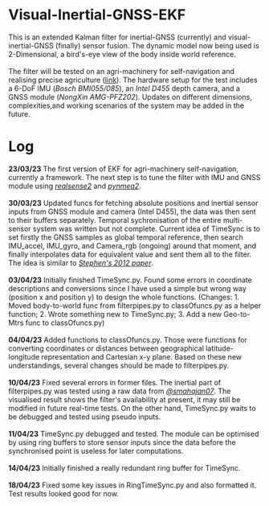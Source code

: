 # Visual-Inertial-GNSS-EKF
This is an extended Kalman filter for inertial-GNSS (currently) and visual-inertial-GNSS (finally) sensor fusion. The dynamic model now being used is 2-Dimensional, a bird's-eye view of the body inside world reference.<br /><br />
The filter will be tested on an agri-machinery for self-navigation and realising precise agriculture ([link](https://github.com/Jingxu-Li/Weed-Detector)). The hardware setup for the test includes a 6-DoF IMU (*Bosch BMI055/085*), an *Intel D455* depth camera, and a GNSS module (*NongXin AMG-PFZ202*). Updates on different dimensions, complexities,and working scenarios of the system may be added in the future.


# Log
**23/03/23** The first version of EKF for agri-machinery self-navigation, currently a framework. The next step is to tune the filter with IMU and GNSS module using [*realsense2*](https://github.com/IntelRealSense/librealsense) and [*pynmea2*](https://github.com/Knio/pynmea2).<br /><br />
**30/03/23** Updated funcs for fetching absolute positions and inertial sensor inputs from GNSS module and camera (Intel D455), the data was then sent to their buffers separately. Temporal sychronisation of the entire multi-sensor system was written but not complete. Current idea of TimeSync is to set firstly the GNSS samples as global temporal reference, then search IMU_accel, IMU_gyro, and Camera_rgb (ongoing) around that moment, and finally interpolates data for equivalent value and sent them all to the filter. The idea is similar to [*Stephen's 2012 paper*](https://ieeexplore.ieee.org/abstract/document/6696917).<br /><br />
**03/04/23** Initially finished TimeSync.py. Found some errors in coordinate descriptions and conversions since I have used a simple but wrong way (position x and position y) to design the whole functions. (Changes: 1. Moved body-to-world func from filterpipes.py to classOfuncs.py as a helper function; 2. Wrote something new to TimeSync.py; 3. Add a new Geo-to-Mtrs func to classOfuncs.py)<br /><br />
**04/04/23** Added functions to classOfuncs.py. Those were functions for converting coordinates or distances between geographical latitude-longitude representation and Cartesian x-y plane. Based on these new understandings, several changes should be made to filterpipes.py.<br /><br />
**10/04/23** Fixed several errors in former files. The inertial part of filterpipes.py was tested using a raw data from [*@smahajan07*](https://github.com/smahajan07/sensor-fusion). The visualised result shows the filter's availability at present, it may still be modified in future real-time tests. On the other hand, TimeSync.py waits to be debugged and tested using pseudo inputs.<br /><br />
**11/04/23** TimeSync.py debugged and tested. The module can be optimised by using ring buffers to store sensor inputs since the data before the synchronised point is useless for later computations.<br /><br />
**14/04/23** Initially finished a really redundant ring buffer for TimeSync.<br /><br />
**18/04/23** Fixed some key issues in RingTimeSync.py and also formatted it. Test results looked good for now.
